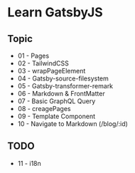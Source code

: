 # Learn GatsbyJS

## Topic

- 01 - Pages
- 02 - TailwindCSS
- 03 - wrapPageElement
- 04 - Gatsby-source-filesystem
- 05 - Gatsby-transformer-remark
- 06 - Markdown & FrontMatter
- 07 - Basic GraphQL Query
- 08 - creagePages
- 09 - Template Component
- 10 - Navigate to Markdown (/blog/:id)

## TODO

- 11 - i18n
